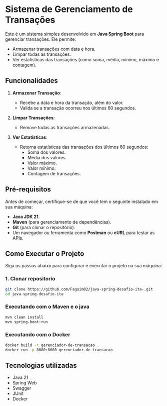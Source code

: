 # Sistema de Gerenciamento de Transações

Este é um sistema simples desenvolvido em **Java Spring Boot** para gerenciar transações. Ele permite:
- Armazenar transações com data e hora.
- Limpar todas as transações.
- Ver estatísticas das transações (como soma, média, mínimo, máximo e contagem).

## Funcionalidades

1. **Armazenar Transação**:
    - Recebe a data e hora da transação, além do valor.
    - Valida se a transação ocorreu nos últimos 60 segundos.

2. **Limpar Transações**:
    - Remove todas as transações armazenadas.

3. **Ver Estatísticas**:
    - Retorna estatísticas das transações dos últimos 60 segundos:
        - Soma dos valores.
        - Média dos valores.
        - Valor máximo.
        - Valor mínimo.
        - Contagem de transações.

## Pré-requisitos

Antes de começar, certifique-se de que você tem o seguinte instalado em sua máquina:

- **Java JDK 21**.
- **Maven** (para gerenciamento de dependências).
- **Git** (para clonar o repositório).
- Um navegador ou ferramenta como **Postman** ou **cURL** para testar as APIs.

## Como Executar o Projeto

Siga os passos abaixo para configurar e executar o projeto na sua máquina:

### 1. Clonar repositorio

```bash
git clone https://github.com/Faguim02/java-spring-desafio-ita-.git
cd java-spring-desafio-ita
```

### Executando com o Maven e o java

```bash
mvn clean install
mvn spring-boot:run
```

### Executando com o Docker

```bash
docker build -t gerenciador-de-transacao .
docker run -p 8080:8080 gerenciador-de-transacao
```

## Tecnologias utilizadas

- Java 21
- Spring Web
- Swagger
- JUnit
- Docker